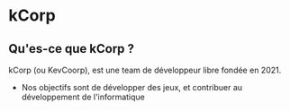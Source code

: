# kCorp
## Qu'es-ce que kCorp ?

kCorp (ou KevCoorp), est une team de développeur libre fondée en 2021.

- Nos objectifs sont de développer des jeux, et contribuer au développement de l'informatique 
